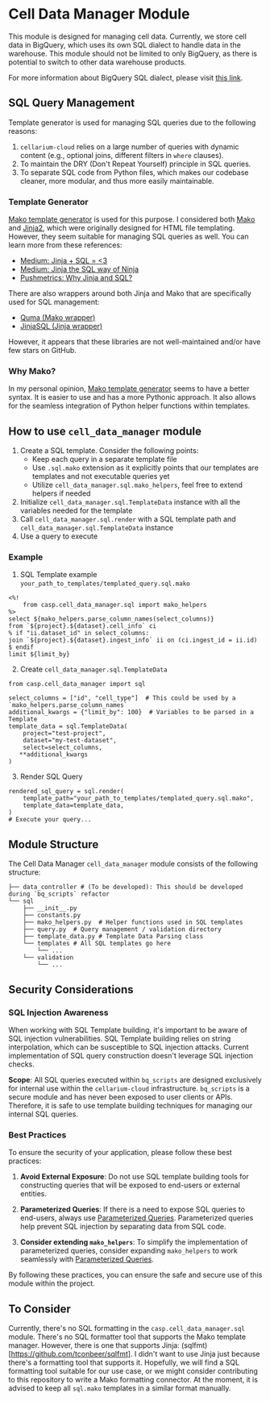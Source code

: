 # Cell Data Manager Module

This module is designed for managing cell data. Currently, we store cell data in BigQuery, which uses its own SQL dialect to handle data in the warehouse.
This module should not be limited to only BigQuery, as there is potential to switch to other data warehouse products.

For more information about BigQuery SQL dialect, please visit [this link](https://cloud.google.com/bigquery/docs/introduction-sql).

## SQL Query Management

Template generator is used for managing SQL queries due to the following reasons:

1. `cellarium-cloud` relies on a large number of queries with dynamic content (e.g., optional joins, different filters in `where` clauses).
2. To maintain the DRY (Don't Repeat Yourself) principle in SQL queries.
3. To separate SQL code from Python files, which makes our codebase cleaner, more modular, and thus more easily maintainable.

### Template Generator

[Mako template generator](https://www.makotemplates.org/) is used for this purpose. I considered both [Mako](https://www.makotemplates.org/) and [Jinja2](https://jinja.palletsprojects.com/en/2.10.x/), which were originally designed for HTML file templating. However, they seem suitable for managing SQL queries as well. You can learn more from these references:

- [Medium: Jinja + SQL = <3](https://medium.com/p/7e4dff8d8778)
- [Medium: Jinja the SQL way of Ninja](https://medium.com/analytics-and-data/jinja-the-sql-way-of-the-ninja-9a64fc815564)
- [Pushmetrics: Why Jinja and SQL?](https://pushmetrics.io/learn/jinja/why-jinja-and-sql/)

There are also wrappers around both Jinja and Mako that are specifically used for SQL management:

- [Quma (Mako wrapper)](https://github.com/ebenefuenf/quma)
- [JinjaSQL (Jinja wrapper)](https://github.com/sripathikrishnan/jinjasql)

However, it appears that these libraries are not well-maintained and/or have few stars on GitHub.

### Why Mako?

In my personal opinion, [Mako template generator](https://www.makotemplates.org/) seems to have a better syntax. It is easier to use and has a more Pythonic approach. It also allows for the seamless integration of Python helper functions within templates.

## How to use `cell_data_manager` module
1. Create a SQL template. Consider the following points:
    * Keep each query in a separate template file
    * Use `.sql.mako` extension as it explicitly points that our templates are templates and not executable queries yet
    * Utilize `cell_data_manager.sql.mako_helpers`, feel free to extend helpers if needed
2. Initialize `cell_data_manager.sql.TemplateData` instance with all the variables needed for the template
3. Call `cell_data_manager.sql.render` with a SQL template path and `cell_data_manager.sql.TemplateData` instance
4. Use a query to execute
### Example
1. SQL Template example `your_path_to_templates/templated_query.sql.mako`
```genericsql
<%!
    from casp.cell_data_manager.sql import mako_helpers
%>
select ${mako_helpers.parse_column_names(select_columns)}
from `${project}.${dataset}.cell_info` ci
% if "ii.dataset_id" in select_columns:
join `${project}.${dataset}.ingest_info` ii on (ci.ingest_id = ii.id)
$ endif
limit ${limit_by}
```
2. Create `cell_data_manager.sql.TemplateData`
```python3
from casp.cell_data_manager import sql

select_columns = ["id", "cell_type"]  # This could be used by a `mako_helpers.parse_column_names` 
additional_kwargs = {"limit_by": 100}  # Variables to be parsed in a Template
template_data = sql.TemplateData(
    project="test-project",
    dataset="my-test-dataset",
    select=select_columns,
   **additional_kwargs
)
```
3. Render SQL Query
```python3
rendered_sql_query = sql.render(
    template_path="your_path_to_templates/templated_query.sql.mako",
    template_data=template_data,
)
# Execute your query...
```
## Module Structure

The Cell Data Manager `cell_data_manager` module consists of the following structure:

```
├── data_controller # (To be developed): This should be developed during `bq_scripts` refactor
└── sql
    ├── __init__.py
    ├── constants.py
    ├── mako_helpers.py  # Helper functions used in SQL templates
    ├── query.py  # Query management / validation directory
    ├── template_data.py # Template Data Parsing class
    └── templates # All SQL templates go here
        └── ... 
    └── validation
        └── ...                
```
## Security Considerations

### SQL Injection Awareness

When working with SQL Template building, it's important to be aware of SQL injection vulnerabilities. SQL Template building relies on string interpolation, which can be susceptible to SQL injection attacks. Current implementation of SQL query construction doesn't leverage SQL injection checks.

**Scope**: All SQL queries executed within `bq_scripts` are designed exclusively for internal use within the `cellarium-cloud` infrastructure. `bq_scripts` is a secure module and has never been exposed to user clients or APIs. Therefore, it is safe to use template building techniques for managing our internal SQL queries.

### Best Practices

To ensure the security of your application, please follow these best practices:

1. **Avoid External Exposure**: Do not use SQL template building tools for constructing queries that will be exposed to end-users or external entities.

2. **Parameterized Queries**: If there is a need to expose SQL queries to end-users, always use [Parameterized Queries](https://cloud.google.com/bigquery/docs/parameterized-queries#python). Parameterized queries help prevent SQL injection by separating data from SQL code.

3. **Consider extending `mako_helpers`**: To simplify the implementation of parameterized queries, consider expanding `mako_helpers` to work seamlessly with [Parameterized Queries](https://cloud.google.com/bigquery/docs/parameterized-queries#python).

By following these practices, you can ensure the safe and secure use of this module within the project.

## To Consider

Currently, there's no SQL formatting in the `casp.cell_data_manager.sql` module. There's no SQL formatter tool that supports the Mako template manager. However, there is one that supports Jinja:
(sqlfmt)[https://github.com/tconbeer/sqlfmt]. I didn't want to use Jinja just because there's a formatting tool that supports it. Hopefully, we will find a SQL formatting tool suitable for our use case, or we might consider contributing to this repository to write a Mako formatting connector.
At the moment, it is advised to keep all `sql.mako` templates in a similar format manually.